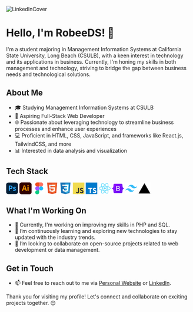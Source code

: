 ![LinkedInCover](https://github.com/user-attachments/assets/2608f241-d72b-4b00-898b-de0d5f0b58d7)

# Hello, I'm RobeeDS! 👋

I'm a student majoring in Management Information Systems at California State University, Long Beach (CSULB), with a keen interest in technology and its applications in business. Currently, I'm honing my skills in both management and technology, striving to bridge the gap between business needs and technological solutions.

## About Me

- 🎓 Studying Management Information Systems at CSULB
- 💼 Aspiring Full-Stack Web Developer
- 🌐 Passionate about leveraging technology to streamline business processes and enhance user experiences
- 💻 Proficient in HTML, CSS, JavaScript, and frameworks like React.js, TailwindCSS, and more
- 📊 Interested in data analysis and visualization

## Tech Stack

<div>
  <img src="https://github.com/devicons/devicon/blob/master/icons/photoshop/photoshop-original.svg" alt="photoshop" height="32" />
  <img src="https://github.com/gilbarbara/logos/blob/main/logos/adobe-illustrator.svg" alt="illustrator" height="32" />
  <img src="https://github.com/devicons/devicon/blob/master/icons/figma/figma-original.svg" alt="figma" height="32" />
  <img src="https://github.com/devicons/devicon/blob/master/icons/html5/html5-original.svg" alt="html" height="32" />
  <img src="https://github.com/devicons/devicon/blob/master/icons/css3/css3-original.svg" alt="css" height="32" />
  <img src="https://github.com/devicons/devicon/blob/master/icons/javascript/javascript-original.svg" alt="javascript" height="32" />
  <img src="https://github.com/devicons/devicon/blob/master/icons/typescript/typescript-original.svg" alt="typescript" height="32" />
  <img src="https://github.com/devicons/devicon/blob/master/icons/react/react-original.svg" alt="react" height="32" />
  <img src="https://github.com/devicons/devicon/blob/master/icons/bootstrap/bootstrap-original.svg" alt="bootstrap" height="32" />
  <img src="https://github.com/devicons/devicon/blob/master/icons/tailwindcss/tailwindcss-original.svg" alt="tailwind" height="32" />
  <img src="https://github.com/devicons/devicon/blob/master/icons/vercel/vercel-original.svg" alt="vercel" height="32" />
</div>

## What I'm Working On

- 🔭 Currently, I'm working on improving my skills in PHP and SQL.
- 🌱 I’m continuously learning and exploring new technologies to stay updated with the industry trends.
- 👯 I’m looking to collaborate on open-source projects related to web development or data management.

## Get in Touch

- 📫 Feel free to reach out to me via [Personal Website](https://www.robeeds.tech) or [LinkedIn](https://www.linkedin.com/in/robeeds).

Thank you for visiting my profile! Let's connect and collaborate on exciting projects together. 😊
